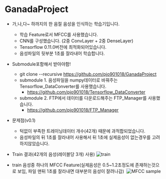 # GanadaProject

* 가,나,다~ 하까지의 한 음절 음성을 인식하는 학습기입니다.
  * 학습 Feature로서 MFCC를 사용했습니다.
  * CNN를 구성했습니다. (2중 ConvLayer + 2중 DenseLayer)
  * Tensorflow 0.11.0버전에 최적화되어있습니다.
  * 음성파일의 뒷부분 1초를 잘라내어 학습합니다.
  

* Submodule포함해서 받아야함!
  * git clone --recursive https://github.com/pjo901018/GanadaProject  
  * submodule 1. 음성파일을 numpy데이터로 바꿔주는 Tensorflow_DataConverter를 사용했습니다.
    * https://github.com/pjo901018/Tensorflow_DataConverter
  * submodule 2. FTP에서 데이터를 다운로드해주는 FTP_Manager를 사용했습니다.
    * https://github.com/pjo901018/FTP_Manager


* 문제점(v0.1)
  * 턱없이 부족한 트레이닝데이터 개수(42개) 때문에 과적합되었습니다.
  * 음성파일의 뒤 1초를 잘라내어 사용해서 뒤 1초에 실제음성이 없는경우를 고려하지않았습니다.


* Train 결과(42개의 음성(레이블당 3개) 사용)
  ![train](https://raw.githubusercontent.com/pjo901018/GanadaProject/master/image_for_readme/v0.1/train.png)
* train 음성중 하나의 MFCC Feature(실제음성은 0.5~1.2초정도에 존재하는것으로 보임, 파일 맨뒤 1초를 잘라내면 대부분의 음성이 잘려나감) 
  ![MFCC sample](https://raw.githubusercontent.com/pjo901018/GanadaProject/master/image_for_readme/v0.1/mfcc_sample.png)

